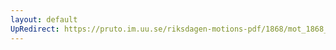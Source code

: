 ```yaml
---
layout: default
UpRedirect: https://pruto.im.uu.se/riksdagen-motions-pdf/1868/mot_1868__ak__205/mot_1868__ak__205-003.pdf
---
```

